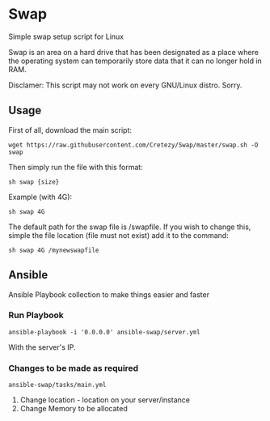 # Swap

Simple swap setup script for Linux

Swap is an area on a hard drive that has been designated as a place where the operating system can temporarily store data that it can no longer hold in RAM.

Disclamer: This script may not work on every GNU/Linux distro. Sorry.

## Usage

First of all, download the main script:
```
wget https://raw.githubusercontent.com/Cretezy/Swap/master/swap.sh -O swap
```

Then simply run the file with this format:
```
sh swap {size}
```

Example (with 4G):
```
sh swap 4G
```

The default path for the swap file is /swapfile. If you wish to change this, simple the file location (file must not exist) add it to the command:
```
sh swap 4G /mynewswapfile
```

## Ansible

Ansible Playbook collection to make things easier and faster 

### Run Playbook

`ansible-playbook -i '0.0.0.0' ansible-swap/server.yml`

With the server's IP.


### Changes to be made as required

`ansible-swap/tasks/main.yml`

1. Change location - location on your server/instance
2. Change Memory to be allocated 
